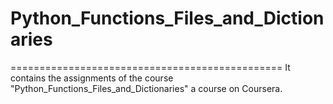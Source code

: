 # Python_Functions_Files_and_Dictionaries
===============================================
It contains the assignments of the course "Python_Functions_Files_and_Dictionaries" a course on Coursera.

